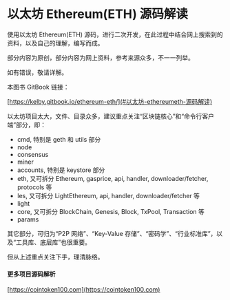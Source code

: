 # 以太坊 Ethereum\(ETH\) 源码解读

使用以太坊 Ethereum\(ETH\) 源码，进行二次开发，在此过程中结合网上搜索到的资料，以及自己的理解，编写而成。

部分内容为原创，部分内容为网上资料，参考来源众多，不一一列举。

如有错误，敬请详解。

本图书 GitBook 链接：

[https://kelby.gitbook.io/ethereum-eth/](#以太坊-ethereumeth-源码解读)

以太坊项目太大，文件、目录众多，建议重点关注“区块链核心”和“命令行客户端”部分，即：

* cmd, 特别是 geth 和 utils 部分
* node
* consensus
* miner
* accounts, 特别是 keystore 部分
* eth, 又可拆分 Ethereum, gasprice, api, handler, downloader/fetcher, protocols 等
* les, 又可拆分 LightEthereum, api, handler, downloader/fetcher 等
* light
* core, 又可拆分 BlockChain, Genesis, Block, TxPool, Transaction 等
* params

其它部分，可归为“P2P 网络”、“Key-Value 存储”、“密码学”、“行业标准库”，以及“工具库、底层库”也很重要。

但从上述重点关注下手，理清脉络。

#### 更多项目源码解析

[https://cointoken100.com](https://cointoken100.com)

